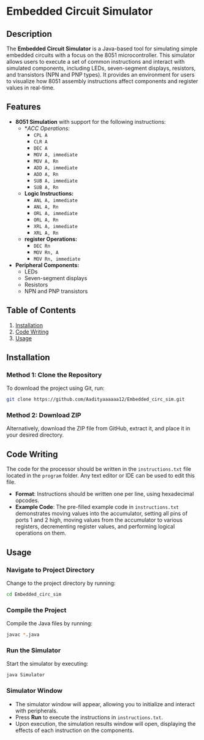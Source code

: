 # Embedded Circuit Simulator

## Description
The **Embedded Circuit Simulator** is a Java-based tool for simulating simple embedded circuits with a focus on the 8051 microcontroller. This simulator allows users to execute a set of common instructions and interact with simulated components, including LEDs, seven-segment displays, resistors, and transistors (NPN and PNP types). It provides an environment for users to visualize how 8051 assembly instructions affect components and register values in real-time.

## Features
- **8051 Simulation** with support for the following instructions:
  - **ACC Operations:*
    - `CPL A`
    - `CLR A`
    - `DEC A`
    - `MOV A, immediate`
    - `MOV A, Rn`
    - `ADD A, immediate`
    - `ADD A, Rn`
    - `SUB A, immediate`
    - `SUB A, Rn`
  - **Logic Instructions:**
    - `ANL A, immediate`
    - `ANL A, Rn`
    - `ORL A, immediate`
    - `ORL A, Rn`
    - `XRL A, immediate`
    - `XRL A, Rn`
  - **register Operations:**
    - `DEC Rn`
    - `MOV Rn, A`
    - `MOV Rn, immediate`
- **Peripheral Components:**
  - LEDs
  - Seven-segment displays
  - Resistors
  - NPN and PNP transistors

## Table of Contents
1. [Installation](#installation)
2. [Code Writing](#code-writing)
3. [Usage](#usage)

## Installation

### Method 1: Clone the Repository
To download the project using Git, run:
```bash
git clone https://github.com/Aadityaaaaaa12/Embedded_circ_sim.git
```
### Method 2: Download ZIP
Alternatively, download the ZIP file from GitHub, extract it, and place it in your desired directory.

## Code Writing
The code for the processor should be written in the `instructions.txt` file located in the `program` folder. Any text editor or IDE can be used to edit this file.

- **Format**: Instructions should be written one per line, using hexadecimal opcodes.
- **Example Code**: The pre-filled example code in `instructions.txt` demonstrates moving values into the accumulator, setting all pins of ports 1 and 2 high, moving values from the accumulator to various registers, decrementing register values, and performing logical operations on them.


## Usage

### Navigate to Project Directory
Change to the project directory by running:

```bash
cd Embedded_circ_sim
```

### Compile the Project
Compile the Java files by running:
```bash
javac *.java
```

### Run the Simulator
Start the simulator by executing:

```bash
java Simulator
```
### Simulator Window
- The simulator window will appear, allowing you to initialize and interact with peripherals.
- Press **Run** to execute the instructions in `instructions.txt`.
- Upon execution, the simulation results window will open, displaying the effects of each instruction on the components.




